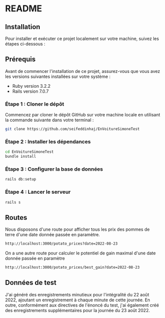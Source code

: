 # README

## Installation

Pour installer et exécuter ce projet localement sur votre machine, suivez les étapes ci-dessous :

## Prérequis

Avant de commencer l'installation de ce projet, assurez-vous que vous avez les versions suivantes installées sur votre système :

- Ruby version 3.2.2
- Rails version 7.0.7

### Étape 1 : Cloner le dépôt

Commencez par cloner le dépôt GitHub sur votre machine locale en utilisant la commande suivante dans votre terminal :

```bash
git clone https://github.com/seifeddinhaj/EnVoitureSimoneTest
```

### Étape 2 : Installer les dépendances

```bash
cd EnVoitureSimoneTest
bundle install
```

### Étape 3 : Configurer la base de données

```bash
rails db:setup
```

### Étape 4 : Lancer le serveur

```bash
rails s
```

## Routes

Nous disposons d'une route pour afficher tous les prix des pommes de terre d'une date donnée passée en paramètre.

```bash
http://localhost:3000/potato_prices?date=2022-08-23
```

On a une autre route pour calculer le potentiel de gain maximal d'une date donnée passée en paramètre

```bash
http://localhost:3000/potato_prices/best_gain?date=2022-08-23
```

## Données de test

J'ai généré des enregistrements minutieux pour l'intégralité du 22 août 2022, ajoutant un enregistrement à chaque minute de cette journée. En outre, conformément aux directives de l'énoncé du test, j'ai également créé des enregistrements supplémentaires pour la journée du 23 août 2022.
